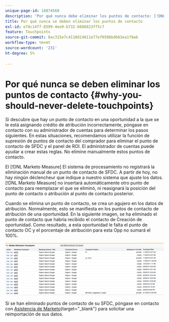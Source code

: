```yaml
---
unique-page-id: 18874560
description: 'Por qué nunca debe eliminar los puntos de contacto: [!DNL Marketo Measure] - Documentación del producto'
title: Por qué nunca se deben eliminar los puntos de contacto
exl-id: e74c14ff-0399-4ee9-b732-6686823ff5c7
feature: Touchpoints
source-git-commit: 8ac315e7c4110d14811e77ef0586bd663ea1f8ab
workflow-type: tm+mt
source-wordcount: '231'
ht-degree: 5%

---
```


# Por qué nunca se deben eliminar los puntos de contacto {#why-you-should-never-delete-touchpoints}

Si descubre que hay un punto de contacto en una oportunidad a la que se le está asignando crédito de atribución incorrectamente, póngase en contacto con su administrador de cuentas para determinar los pasos siguientes. En estas situaciones, recomendamos utilizar la función de supresión de puntos de contacto del comprador para eliminar el punto de contacto de SFDC y el panel de ROI. El administrador de cuentas puede ayudar a crear estas reglas. No elimine manualmente estos puntos de contacto.

El [!DNL Marketo Measure] El sistema de procesamiento no registrará la eliminación manual de un punto de contacto de SFDC. A partir de hoy, no hay ningún déclencheur que indique a nuestro sistema que ajuste los datos. [!DNL Marketo Measure] no insertará automáticamente otro punto de contacto para reemplazar el que se eliminó, ni reasignará la posición del punto de contacto o atribución al punto de contacto posterior.

Cuando se elimina un punto de contacto, se crea un agujero en los datos de atribución. Normalmente, esto se manifiesta en los puntos de contacto de atribución de una oportunidad. En la siguiente imagen, se ha eliminado el punto de contacto que habría recibido el contacto de Creación de oportunidad. Como resultado, a esta oportunidad le falta el punto de contacto OC y el porcentaje de atribución para esta Opp no sumará el 100%.

![](assets/1.png)

Si se han eliminado puntos de contacto de su SFDC, póngase en contacto con [Asistencia de Marketo](https://nation.marketo.com/t5/support/ct-p/Support){target="_blank"} para solicitar una reimportación de sus datos.
